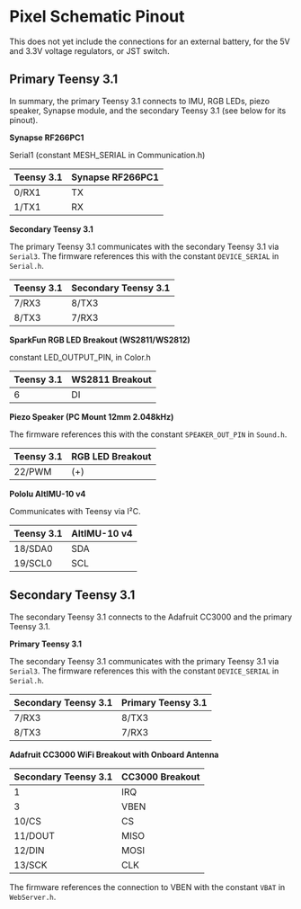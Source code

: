 # Pixel Schematic Pinout

This does not yet include the connections for an external battery, for the 5V and 3.3V voltage regulators, or JST switch.

## Primary Teensy 3.1

In summary, the primary Teensy 3.1 connects to IMU, RGB LEDs, piezo speaker, Synapse module, and the secondary Teensy 3.1 (see below for its pinout).

**Synapse RF266PC1**

Serial1 (constant MESH_SERIAL in Communication.h)

| Teensy 3.1 | Synapse RF266PC1 |
| ---------- | ---------------- |
| 0/RX1      | TX               |
| 1/TX1      | RX               |

**Secondary Teensy 3.1**

The primary Teensy 3.1 communicates with the secondary Teensy 3.1 via `Serial3`. The firmware references this with the constant `DEVICE_SERIAL` in `Serial.h`.

| Teensy 3.1 | Secondary Teensy 3.1 |
| ---------- | ---------------- |
| 7/RX3      | 8/TX3            |
| 8/TX3      | 7/RX3            |

**SparkFun RGB LED Breakout (WS2811/WS2812)**

constant LED_OUTPUT_PIN, in Color.h

| Teensy 3.1 | WS2811 Breakout  |
| ---------- | ---------------- |
| 6          | DI               |


**Piezo Speaker (PC Mount 12mm 2.048kHz)**

The firmware references this with the constant `SPEAKER_OUT_PIN` in `Sound.h`.

| Teensy 3.1 | RGB LED Breakout |
| ---------- | ---------------- |
| 22/PWM     | (+)              |

**Pololu AltIMU-10 v4**

Communicates with Teensy via I²C.

| Teensy 3.1 | AltIMU-10 v4     |
| ---------- | ---------------- |
| 18/SDA0    | SDA              |
| 19/SCL0    | SCL              |

## Secondary Teensy 3.1

The secondary Teensy 3.1 connects to the Adafruit CC3000 and the primary Teensy 3.1.

**Primary Teensy 3.1**

The secondary Teensy 3.1 communicates with the primary Teensy 3.1 via `Serial3`. The firmware references this with the constant `DEVICE_SERIAL` in `Serial.h`.

| Secondary Teensy 3.1 | Primary Teensy 3.1 |
| ---------- | ---------------- |
| 7/RX3      | 8/TX3            |
| 8/TX3      | 7/RX3            |

**Adafruit CC3000 WiFi Breakout with Onboard Antenna**

| Secondary Teensy 3.1 | CC3000 Breakout |
| ---------- | ---------------- |
| 1          | IRQ              |
| 3          | VBEN             |
| 10/CS      | CS               |
| 11/DOUT    | MISO             |
| 12/DIN     | MOSI             |
| 13/SCK     | CLK              |

The firmware references the connection to VBEN with the constant `VBAT` in `WebServer.h`.